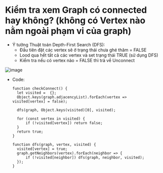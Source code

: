 # Kiểm tra xem Graph có connected hay không? (không có Vertex nào nằm ngoài phạm vi của graph)

- Ý tưởng Thuật toán Depth-First Search (DFS):
  + Đầu tiên đặt các vertex sẽ ở trạng thái chưa ghé thăm = FALSE
  + Lood qua hết tất cả các vertex và set trạng thái TRUE (sử dụng DFS)
  + Kiểm tra nếu có vertex nào = FALSE thì trả về Unconnect

![image](https://github.com/oxygen-batd/oxyGraph/assets/167840668/13008683-227a-47d8-b61e-520158eb8133)


- Code:
  ```
  function checkConnect() {
    let visited =  {};
    Object.keys(graph.adjacencyList).forEach(vertex => visited[vertex] = false);
    
    dfs(graph, Object.keys(visited)[0], visited);

    for (const vertex in visited) {
        if (!visited[vertex]) return false;
    }
    return true;
  }

  function dfs(graph, vertex, visited) {
    visited[vertex] = true;
    graph.getNeighbors(vertex).forEach(neighbor => {
        if (!visited[neighbor]) dfs(graph, neighbor, visited);
    });
  }
  ```
